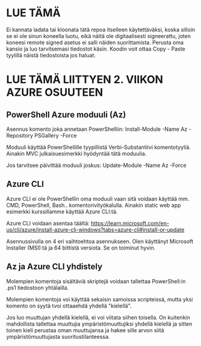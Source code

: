 LUE TÄMÄ
========

Ei kannata ladata tai kloonata tätä repoa itselleen käytettäväksi, koska silloin se ei ole sinun
koneella luotu, eikä näitä ole digitaalisesti signeerattu, joten koneesi remote signed asetus ei salli näiden
suorittamista.
Perusta oma kansio ja luo tarvitsemasi tiedostot käsin. Koodin voit ottaa Copy - Paste tyylillä
näistä tiedostoista jos haluat.

LUE TÄMÄ LIITTYEN 2. VIIKON AZURE OSUUTEEN
==========================================

PowerShell Azure moduuli (Az)
--------------------------
Asennus komento joka annetaan PowerShelliin:
Install-Module -Name Az -Repository PSGallery -Force

Moduuli käyttää PowerShellille tyypillistä Verbi-Substantiivi komentotyyliä.
Ainakin MVC julkaisuesimerkki hyödyntää tätä moduulia.

Jos tarvitsee päivittää moduuli joskus:
Update-Module -Name Az -Force

Azure CLI
---------

Azure CLI ei ole PowerShellin oma moduuli vaan sitä voidaan käyttää mm. CMD, PowerShell, Bash.. komentorivityökalulla.
Ainakin static web app esimerkki kurssillamme käyttää Azure CLI:tä.

Azure CLI voidaan asentaa täältä:
https://learn.microsoft.com/en-us/cli/azure/install-azure-cli-windows?tabs=azure-cli#install-or-update

Asennussivulla on 4 eri vaihtoehtoa asennukseen. Olen käyttänyt Microsoft Installer (MSI):tä ja 64 bittistä versiota.
Se on toiminut hyvin.

Az ja Azure CLI yhdistely
-------------------------
Molempien komentoja sisältäviä skriptejä voidaan tallettaa PowerShell:in .ps1 tiedostoon yhtälailla.

Molempien komentoja voi käyttää sekaisin samoissa scripteissä, mutta yksi komento on syytä tvoi ottaaehdä yhdellä "kielellä".

Jos luo muuttujan yhdellä kielellä, ei voi viitata siihen toisella.
On kuitenkin mahdollista tallettaa muuttujia ympäristömuuttujiksi yhdellä kielellä ja sitten
toinen kieli perustaa oman muuttujansa ja hakee sille arvon siitä ympäristömuuttujasta suoritustilanteessa.
